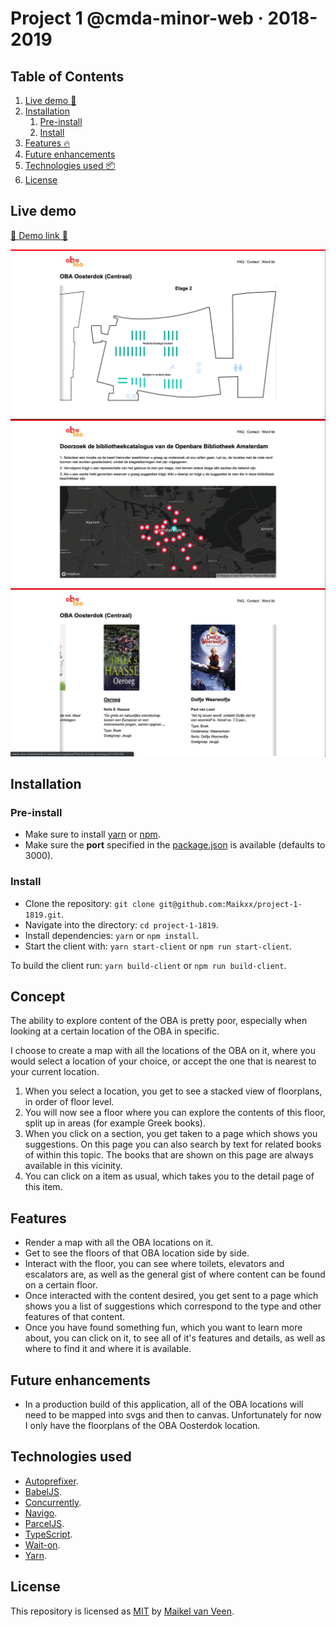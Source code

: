 # Project 1 @cmda-minor-web · 2018-2019

## Table of Contents

1. [Live demo 🚀](#live-demo)
2. [Installation](#installation)
    1. [Pre-install](#pre-install)
    2. [Install](#install)
3. [Features 🔥](#features)
4. [Future enhancements](#future-enhancements)
5. [Technologies used 📦](#technologies-used)
6. [License](#license)

## Live demo

[🚀  Demo link  🚀](https://minor-web-project-1.netlify.com)

![Page 1](./docs/page-1.png)
![Page 2](./docs/page-2.png)
![Page 3](./docs/page-3.png)

## Installation

### Pre-install

* Make sure to install [yarn](https://yarnpkg.com/en/) or [npm](https://www.npmjs.com).
* Make sure the **port** specified in the [package.json](client/package.json) is available (defaults to 3000).

### Install

* Clone the repository: `git clone git@github.com:Maikxx/project-1-1819.git`.
* Navigate into the directory: `cd project-1-1819`.
* Install dependencies: `yarn` or `npm install`.
* Start the client with: `yarn start-client` or `npm run start-client`.

To build the client run: `yarn build-client` or `npm run build-client`.

## Concept

The ability to explore content of the OBA is pretty poor, especially when looking at a certain location of the OBA in specific.

I choose to create a map with all the locations of the OBA on it, where you would select a location of your choice, or accept the one that is nearest to your current location.

1. When you select a location, you get to see a stacked view of floorplans, in order of floor level.
2. You will now see a floor where you can explore the contents of this floor, split up in areas (for example Greek books).
3. When you click on a section, you get taken to a page which shows you suggestions. On this page you can also search by text for related books of within this topic. The books that are shown on this page are always available in this vicinity.
4. You can click on a item as usual, which takes you to the detail page of this item.

## Features

* Render a map with all the OBA locations on it.
* Get to see the floors of that OBA location side by side.
* Interact with the floor, you can see where toilets, elevators and escalators are, as well as the general gist of where content can be found on a certain floor.
* Once interacted with the content desired, you get sent to a page which shows you a list of suggestions which correspond to the type and other features of that content.
* Once you have found something fun, which you want to learn more about, you can click on it, to see all of it's features and details, as well as where to find it and where it is available.

## Future enhancements

* In a production build of this application, all of the OBA locations will need to be mapped into svgs and then to canvas. Unfortunately for now I only have the floorplans of the OBA Oosterdok location.

## Technologies used

* [Autoprefixer](https://www.npmjs.com/package/autoprefixer).
* [BabelJS](https://babeljs.io).
* [Concurrently](https://www.npmjs.com/package/concurrently).
* [Navigo](https://github.com/krasimir/navigo).
* [ParcelJS](https://parceljs.org).
* [TypeScript](https://www.typescriptlang.org).
* [Wait-on](https://www.npmjs.com/package/wait-on).
* [Yarn](https://yarnpkg.com/en/).

## License

This repository is licensed as [MIT](LICENSE) by [Maikel van Veen](https://github.com/maikxx).